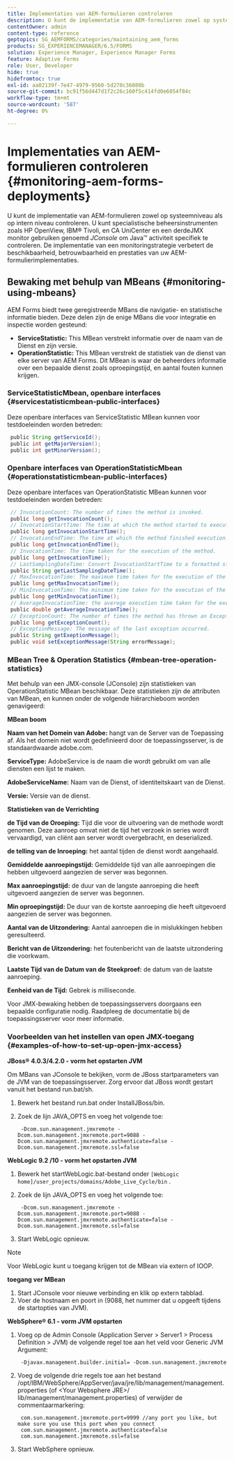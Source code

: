 ```yaml
---
title: Implementaties van AEM-formulieren controleren
description: U kunt de implementatie van AEM-formulieren zowel op systeemniveau als op intern niveau controleren. Meer informatie over het controleren van AEM-formulierimplementaties in dit document.
contentOwner: admin
content-type: reference
geptopics: SG_AEMFORMS/categories/maintaining_aem_forms
products: SG_EXPERIENCEMANAGER/6.5/FORMS
solution: Experience Manager, Experience Manager Forms
feature: Adaptive Forms
role: User, Developer
hide: true
hidefromtoc: true
exl-id: aa02139f-7e47-4979-9560-5d270c36080b
source-git-commit: bc91f56d447d1f2c26c160f5c414fd0e6054f84c
workflow-type: tm+mt
source-wordcount: '587'
ht-degree: 0%

---
```


# Implementaties van AEM-formulieren controleren {#monitoring-aem-forms-deployments}

U kunt de implementatie van AEM-formulieren zowel op systeemniveau als op intern niveau controleren. U kunt specialistische beheersinstrumenten zoals HP OpenView, IBM® Tivoli, en CA UniCenter en een derdeJMX monitor gebruiken genoemd *JConsole* om Java™ activiteit specifiek te controleren. De implementatie van een monitoringstrategie verbetert de beschikbaarheid, betrouwbaarheid en prestaties van uw AEM-formulierimplementaties.

<!-- For more information about monitoring AEM forms deployments, see [A technical guide for monitoring AEM forms deployments](https://www.adobe.com/devnet/livecycle/pdfs/lc_monitoring_wp_ue.pdf). This URL is 404. No suitable replacement URL was found after a search. Do not make this link live if it is dead! -->

## Bewaking met behulp van MBeans {#monitoring-using-mbeans}

AEM Forms biedt twee geregistreerde MBans die navigatie- en statistische informatie bieden. Deze delen zijn de enige MBans die voor integratie en inspectie worden gesteund:

* **ServiceStatistic:** This MBean verstrekt informatie over de naam van de Dienst en zijn versie.
* **OperationStatistic:** This MBean verstrekt de statistiek van de dienst van elke server van AEM Forms. Dit MBean is waar de beheerders informatie over een bepaalde dienst zoals oproepingstijd, en aantal fouten kunnen krijgen.

### ServiceStatisticMbean, openbare interfaces {#servicestatisticmbean-public-interfaces}

Deze openbare interfaces van ServiceStatistic MBean kunnen voor testdoeleinden worden betreden:

```java
 public String getServiceId();
 public int getMajorVersion();
 public int getMinorVersion();
```

### Openbare interfaces van OperationStatisticMbean {#operationstatisticmbean-public-interfaces}

Deze openbare interfaces van OperationStatistic MBean kunnen voor testdoeleinden worden betreden:

```java
 // InvocationCount: The number of times the method is invoked.
 public long getInvocationCount();
 // InvocationStartTime: The time at which the method started to execute.
 public long getInvocationStartTime();
 // InvocationEndTime: The time at which the method finished execution.
 public long getInvocationEndTime();
 // InvocationTime: The time taken for the execution of the method.
 public long getInvocationTime();
 // LastSamplingDateTime: Convert InvocationStartTime to a formatted string
 public String getLastSamplingDateTime();
 // MaxInvocationTime: The maximum time taken for the execution of the method.
 public long getMaxInvocationTime();
 // MinInvocationTime: The minimum time taken for the execution of the method.
 public long getMinInvocationTime();
 // AverageInvocationTime: the averege execution time taken for the execution of the method.
 public double getAverageInvocationTime();
 // ExceptionCount: The number of times the method has thrown an Exception.
 public long getExceptionCount();
 // ExceptionMessage: The message of the last exception occurred.
 public String getExeptionMessage();
 public void setExceptionMessage(String errorMessage);
```

### MBean Tree &amp; Operation Statistics {#mbean-tree-operation-statistics}

Met behulp van een JMX-console (JConsole) zijn statistieken van OperationStatistic MBean beschikbaar. Deze statistieken zijn de attributen van MBean, en kunnen onder de volgende hiërarchieboom worden genavigeerd:

**MBean boom**

**Naam van het Domein van Adobe:** hangt van de Server van de Toepassing af. Als het domein niet wordt gedefinieerd door de toepassingsserver, is de standaardwaarde adobe.com.

**ServiceType:** AdobeService is de naam die wordt gebruikt om van alle diensten een lijst te maken.

**AdobeServiceName:** Naam van de Dienst, of identiteitskaart van de Dienst.

**Versie:** Versie van de dienst.

**Statistieken van de Verrichting**

**de Tijd van de Oroeping:** Tijd die voor de uitvoering van de methode wordt genomen. Deze aanroep omvat niet de tijd het verzoek in series wordt vervaardigd, van cliënt aan server wordt overgebracht, en deserialized.

**de telling van de Inroeping:** het aantal tijden de dienst wordt aangehaald.

**Gemiddelde aanroepingstijd:** Gemiddelde tijd van alle aanroepingen die hebben uitgevoerd aangezien de server was begonnen.

**Max aanroepingstijd:** de duur van de langste aanroeping die heeft uitgevoerd aangezien de server was begonnen.

**Min oproepingstijd:** De duur van de kortste aanroeping die heeft uitgevoerd aangezien de server was begonnen.

**Aantal van de Uitzondering:** Aantal aanroepen die in mislukkingen hebben geresulteerd.

**Bericht van de Uitzondering:** het foutenbericht van de laatste uitzondering die voorkwam.

**Laatste Tijd van de Datum van de Steekproef:** de datum van de laatste aanroeping.

**Eenheid van de Tijd:** Gebrek is milliseconde.

Voor JMX-bewaking hebben de toepassingsservers doorgaans een bepaalde configuratie nodig. Raadpleeg de documentatie bij de toepassingsserver voor meer informatie.

### Voorbeelden van het instellen van open JMX-toegang {#examples-of-how-to-set-up-open-jmx-access}

**JBoss® 4.0.3/4.2.0 - vorm het opstarten JVM**

Om MBans van JConsole te bekijken, vorm de JBoss startparameters van de JVM van de toepassingsserver. Zorg ervoor dat JBoss wordt gestart vanuit het bestand run.bat/sh.

1. Bewerk het bestand run.bat onder InstallJBoss/bin.
1. Zoek de lijn JAVA_OPTS en voeg het volgende toe:

   ```shell
    -Dcom.sun.management.jmxremote -Dcom.sun.management.jmxremote.port=9088 -Dcom.sun.management.jmxremote.authenticate=false -Dcom.sun.management.jmxremote.ssl=false
   ```

**WebLogic 9.2 /10 - vorm het opstarten JVM**

1. Bewerk het startWebLogic.bat-bestand onder `[WebLogic home]/user_projects/domains/Adobe_Live_Cycle/bin` .
1. Zoek de lijn JAVA_OPTS en voeg het volgende toe:

   ```shell
    -Dcom.sun.management.jmxremote -Dcom.sun.management.jmxremote.port=9088 -Dcom.sun.management.jmxremote.authenticate=false -Dcom.sun.management.jmxremote.ssl=false
   ```

1. Start WebLogic opnieuw.

>[!NOTE]
>
>Voor WebLogic kunt u toegang krijgen tot de MBean via extern of IOOP.

**toegang ver MBean**

1. Start JConsole voor nieuwe verbinding en klik op extern tabblad.
1. Voer de hostnaam en poort in (9088, het nummer dat u opgeeft tijdens de startopties van JVM).

**WebSphere® 6.1 - vorm JVM opstarten**

1. Voeg op de Admin Console (Application Server > Server1 > Process Definition > JVM) de volgende regel toe aan het veld voor Generic JVM Argument:

   ```shell
    -Djavax.management.builder.initial= -Dcom.sun.management.jmxremote
   ```

1. Voeg de volgende drie regels toe aan het bestand /opt/IBM/WebSphere/AppServer/java/jre/lib/management/management.properties (of &lt;Your Websphere JRE>/ lib/management/management.properties) of verwijder de commentaarmarkering:

   ```shell
    com.sun.management.jmxremote.port=9999 //any port you like, but make sure you use this port when you connect
    com.sun.management.jmxremote.authenticate=false
    com.sun.management.jmxremote.ssl=false
   ```

1. Start WebSphere opnieuw.
